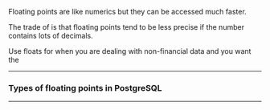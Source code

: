 Floating points are like numerics but they can be accessed much faster.

The trade of is that floating points tend to be less precise if the number
contains lots of decimals.

Use floats for when you are dealing with non-financial data and you want the

_______________________________________________________________________________
### Types of floating points in PostgreSQL

_______________________________________________________________________________
